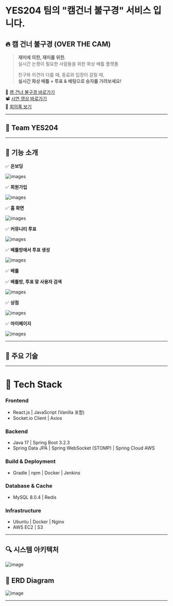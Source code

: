 # YES204 팀의 "캠건너 불구경" 서비스 입니다.

## **🔥 캠 건너 불구경 (OVER THE CAM)**  
> **재미에 의한, 재미를 위한.**  
> 실시간 논쟁이 필요한 사람들을 위한 화상 배틀 플랫폼  
>  
> 친구와 의견이 다를 때, 동료와 입장이 갈릴 때,  
> **실시간 화상 배틀 + 투표 & 배팅으로 승자를 가려보세요!**  

🔗 [캠 건너 불구경 바로가기](https://overthecam.site)  
📽 [시연 영상 바로가기]()  
📝 [회의록 보기](https://romantic-blanket-13b.notion.site/YES-204-OverTheCam-1739cee6017880c89ac1fa8ccee63de8?pvs=4)  

---

## **👥 Team YES204**  



---

## 🎯 기능 소개

✅ **온보딩**

![images](https://d26tym50939cjl.cloudfront.net/uploads/%EC%98%A8%EB%B3%B4%EB%94%A9+%ED%99%94%EB%A9%B4%EB%85%B9%ED%99%94+%EC%B5%9C%EC%A2%85.gif)

✅ **회원가입**

![images](https://d26tym50939cjl.cloudfront.net/uploads/%ED%9A%8C%EC%9B%90%EA%B0%80%EC%9E%85.gif)

✅ **홈 화면**  

![images](https://d26tym50939cjl.cloudfront.net/uploads/%EB%A9%94%EC%9D%B8%ED%99%94%EB%A9%B4+%ED%88%AC%ED%91%9C%2C+%EB%B0%B0%ED%8B%80.gif)

✅ **커뮤니티 투표**

![images](https://d26tym50939cjl.cloudfront.net/uploads/%ED%88%AC%ED%91%9C.gif)

✅ **배틀방에서 투표 생성** 

![images](https://d26tym50939cjl.cloudfront.net/uploads/%EB%B0%B0%ED%8B%80_%ED%88%AC%ED%91%9C+%EC%83%9D%EC%84%B1.gif)

✅ **배틀**  



✅ **배틀방, 투표 맟 사용자 검색**

![images](https://d26tym50939cjl.cloudfront.net/uploads/%EA%B2%80%EC%83%89%EA%B3%BC+%ED%8C%94%EB%A1%9C%EC%9A%B0+%EC%98%81%EC%83%81%EB%85%B9%ED%99%94+%EC%B5%9C%EC%A2%85.gif)

✅ **상점**

![images](https://d26tym50939cjl.cloudfront.net/uploads/%EC%83%81%EC%A0%90.gif)

✅ **마이페이지**

![images](https://d26tym50939cjl.cloudfront.net/uploads/%EB%A7%88%EC%9D%B4%ED%8E%98%EC%9D%B4%EC%A7%80+%ED%8C%94%EB%A1%9C%EC%9A%B0.gif)


---

## **📌 주요 기술**  



---

# **🚀 Tech Stack**  

### **Frontend**  
- React.js | JavaScript (Vanilla 포함)  
- Socket.io Client | Axios  

### **Backend**  
- Java 17 | Spring Boot 3.2.3  
- Spring Data JPA | Spring WebSocket (STOMP) | Spring Cloud AWS  

### **Build & Deployment**  
- Gradle | npm | Docker | Jenkins  

### **Database & Cache**  
- MySQL 8.0.4 | Redis  

### **Infrastructure**  
- Ubuntu | Docker | Nginx  
- AWS EC2 | S3  

---

## **🔍 시스템 아키텍처**  
![image](/uploads/34c19640155cef1083f4d5615317336e/image.png)  

## **💾 ERD Diagram**  
![image](/uploads/c5052d4a7336c62f6c5fc97c34ac1f6b/image.png)  

---
